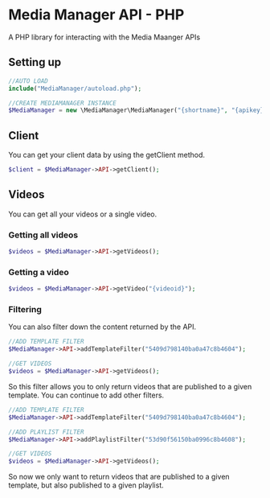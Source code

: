 # Media Manager API - PHP

A PHP library for interacting with the Media Maanger APIs

## Setting up

```php
//AUTO LOAD
include("MediaManager/autoload.php");

//CREATE MEDIAMANAGER INSTANCE
$MediaManager = new \MediaManager\MediaManager("{shortname}", "{apikey}");
```

## Client

You can get your client data by using the getClient method.

```php
$client = $MediaManager->API->getClient();
```

## Videos

You can get all your videos or a single video.

### Getting all videos

```php
$videos = $MediaManager->API->getVideos();
```

### Getting a video

```php
$videos = $MediaManager->API->getVideo("{videoid}");
```

### Filtering

You can also filter down the content returned by the API.

```php
//ADD TEMPLATE FILTER
$MediaManager->API->addTemplateFilter("5409d798140ba0a47c8b4604");

//GET VIDEOS
$videos = $MediaManager->API->getVideos();
```

So this filter allows you to only return videos that are published to a given template. You can continue to add other filters.

```php
//ADD TEMPLATE FILTER
$MediaManager->API->addTemplateFilter("5409d798140ba0a47c8b4604");

//ADD PLAYLIST FILTER
$MediaManager->API->addPlaylistFilter("53d90f56150ba0996c8b4608");

//GET VIDEOS
$videos = $MediaManager->API->getVideos();
```

So now we only want to return videos that are published to a given template, but also published to a given playlist.

